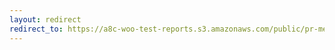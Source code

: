 ```yaml
---
layout: redirect
redirect_to: https://a8c-woo-test-reports.s3.amazonaws.com/public/pr-merge/40450/api/index.html
---
```

